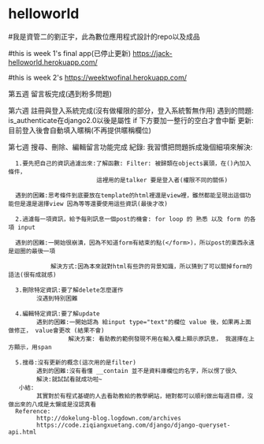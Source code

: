 # helloworld
#我是資管二的劉正宇，此為數位應用程式設計的repo以及成品

#this is week 1's final app(已停止更新)
https://jack-helloworld.herokuapp.com/

#this is week 2's
https://weektwofinal.herokuapp.com/

第五週 留言板完成(遇到粉多問題)

第六週 註冊與登入系統完成(沒有做權限的部分，登入系統暫無作用)
      遇到的問題: is_authenticate在django2.0以後是屬性
                 if 下方要加一整行的空白才會中斷
      更新:目前登入後會自動填入暱稱(不再提供暱稱欄位)
      
第七週 搜尋、刪除、編輯留言功能完成
紀錄:
我習慣把問題拆成幾個細項來解決:

      1.要先把自己的資訊過濾出來:了解函數: Filter: 被歸類在objects裏頭，在()內加入條件，
                             這裡用的是talker 要是登入者(權限不同的關係)
      
      遇到的困難:思考條件到底要放在template的html裡還是view裡，雖然都能呈現出這個功能但是還是選擇view 因為等等還要使用這些資訊(最後才改)
      
      2.過濾每一項資訊，給予每則訊息一個post的機會: for loop 的 熟悉 以及 form 的各項 input
                                   
      遇到的困難:一開始很崩潰，因為不知道form有結束的點(</form>)，所以post的東西永遠是迴圈的最後一項
                
                解決方式:因為本來就對html有些許的背景知識，所以猜到了可以關掉form的語法(很有成就感)
      
      3.刪除特定資訊:要了解delete怎麼運作
            沒遇到特別困難
 
      4.編輯特定資訊:要了解update
            遇到的困難:一開始認為 給input type="text"的欄位 value 後，如果再上面做修正， value會更改 (結果不會)
                     解決方案: 看助教的範例發現不用在輸入欄上顯示原訊息， 我選擇在上方顯示，用span
      
      5.搜尋:沒有更新的概念(這次用的是filter)
            遇到的困難:沒有看懂 __contain 並不是資料庫欄位的名字，所以愣了很久
            解決:就試試看就成功啦~
       小結:
            其實對於有程式基礎的人去看助教給的教學網站，絕對都可以順利做出每週目標，沒做出來的八成是太懶或是沒認真看
      Reference:
            http://dokelung-blog.logdown.com/archives
            https://code.ziqiangxuetang.com/django/django-queryset-api.html
